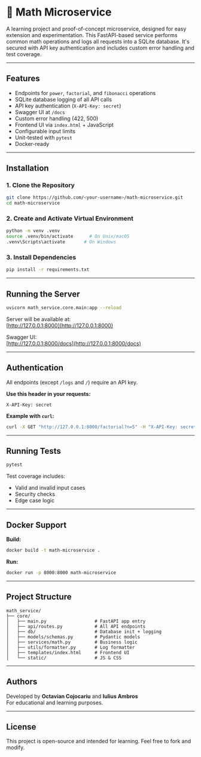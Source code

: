 # 🧠 Math Microservice

A learning project and proof-of-concept microservice, designed for easy extension and experimentation. This FastAPI-based service performs common math operations and logs all requests into a SQLite database. It's secured with API key authentication and includes custom error handling and test coverage.

---

##  Features

-  Endpoints for `power`, `factorial`, and `fibonacci` operations
-  SQLite database logging of all API calls
-  API key authentication (`X-API-Key: secret`)
-  Swagger UI at `/docs`
-  Custom error handling (422, 500)
-  Frontend UI via `index.html` + JavaScript
-  Configurable input limits
-  Unit-tested with `pytest`
-  Docker-ready

---

##  Installation

### 1. Clone the Repository

```bash
git clone https://github.com/<your-username>/math-microservice.git
cd math-microservice
```

### 2. Create and Activate Virtual Environment

```bash
python -m venv .venv
source .venv/bin/activate      # On Unix/macOS
.venv\Scripts\activate       # On Windows
```

### 3. Install Dependencies

```bash
pip install -r requirements.txt
```

---

##  Running the Server

```bash
uvicorn math_service.core.main:app --reload
```

Server will be available at:  
[http://127.0.0.1:8000](http://127.0.0.1:8000)

Swagger UI:  
[http://127.0.0.1:8000/docs](http://127.0.0.1:8000/docs)

---

##  Authentication

All endpoints (except `/logs` and `/`) require an API key.

**Use this header in your requests:**

```http
X-API-Key: secret
```

**Example with `curl`:**

```bash
curl -X GET "http://127.0.0.1:8000/factorial?n=5" -H "X-API-Key: secret"
```

---

##  Running Tests

```bash
pytest
```

Test coverage includes:
- Valid and invalid input cases
- Security checks
- Edge case logic

---

##  Docker Support

**Build:**

```bash
docker build -t math-microservice .
```

**Run:**

```bash
docker run -p 8000:8000 math-microservice
```

---

##  Project Structure

```
math_service/
├── core/
│   ├── main.py                  # FastAPI app entry
│   ├── api/routes.py            # All API endpoints
│   ├── db/                      # Database init + logging
│   ├── models/schemas.py        # Pydantic models
│   ├── services/math.py         # Business logic
│   ├── utils/formatter.py       # Log formatter
│   ├── templates/index.html     # Frontend UI
│   └── static/                  # JS & CSS
```

---

##  Authors

Developed by **Octavian Cojocariu** and **Iulius Ambros**  
For educational and learning purposes.

---

##  License

This project is open-source and intended for learning. Feel free to fork and modify.
